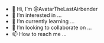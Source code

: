 - 👋 Hi, I’m @AvatarTheLastAirbender
- 👀 I’m interested in ...
- 🌱 I’m currently learning ...
- 💞️ I’m looking to collaborate on ...
- 📫 How to reach me ...

<!---
AvatarTheLastAirbender/AvatarTheLastAirbender is a ✨ special ✨ repository because its `README.md` (this file) appears on your GitHub profile.
You can click the Preview link to take a look at your changes.
--->
